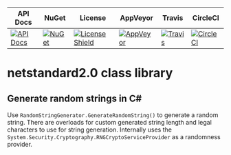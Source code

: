 API Docs | NuGet | License | AppVeyor | Travis | CircleCI
---|---|---|---|---|---|
|[![API Docs](https://img.shields.io/badge/api-docs-informational)](https://glitchedpolygons.github.io/RandomStringGenerator/api/GlitchedPolygons.Utilities.RandomStringGenerator.html)| [![NuGet](https://img.shields.io/nuget/v/GlitchedPolygons.Utilities.RandomStringGenerator.svg)](https://www.nuget.org/packages/GlitchedPolygons.Utilities.RandomStringGenerator)|[![License Shield](https://img.shields.io/badge/license-Apache--2.0-brightgreen)](https://github.com/GlitchedPolygons/RandomStringGenerator/blob/master/LICENSE)|[![AppVeyor](https://ci.appveyor.com/api/projects/status/xeea0e1p8i6ujqae/branch/master?svg=true)](https://ci.appveyor.com/project/GlitchedPolygons/randomstringgenerator/branch/master)|[![Travis](https://travis-ci.org/GlitchedPolygons/RandomStringGenerator.svg?branch=master)](https://travis-ci.org/GlitchedPolygons/RandomStringGenerator)|[![CircleCI](https://circleci.com/gh/GlitchedPolygons/RandomStringGenerator.svg?style=shield)](https://circleci.com/gh/GlitchedPolygons/RandomStringGenerator)|

# netstandard2.0 class library
## Generate random strings in C#

Use `RandomStringGenerator.GenerateRandomString()` to generate a random string. There are overloads for custom generated string length and legal characters to use for string generation. Internally uses the `System.Security.Cryptography.RNGCryptoServiceProvider` as a randomness provider.
